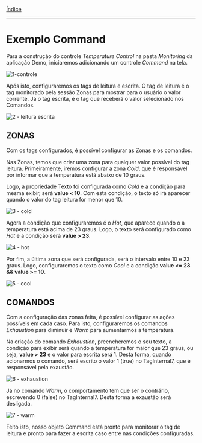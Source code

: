 [Índice](connections.md)

________________________________________

# Exemplo Command

Para a construção do controle *Temperature Control* na pasta *Monitoring* da aplicação Demo, iniciaremos adicionando um controle *Command* na tela.

![1-controle](https://cloud.githubusercontent.com/assets/26389485/24566287/4ed0ee32-162f-11e7-9116-131015fe2a34.png)

Após isto, configuraremos os tags de leitura e escrita. O tag de leitura é o tag monitorado pela sessão Zonas para mostrar para o usuário o valor corrente. Já o tag escrita, é o tag que receberá o valor selecionado nos Comandos.

![2 - leitura escrita](https://cloud.githubusercontent.com/assets/26389485/24566290/4edee29e-162f-11e7-997d-28a2211288e3.png)

## ZONAS

Com os tags configurados, é possível configurar as Zonas e os comandos.

Nas Zonas, temos que criar uma zona para qualquer valor possível do tag leitura.
Primeiramente, iremos configurar a zona *Cold*, que é responsável por informar que a temperatura está abaixo de 10 graus.

Logo, a propriedade Texto foi configurada como *Cold* e a condição para  mesma exibir, será **value < 10**.
Com esta condição, o texto só irá aparecer quando o valor do tag leitura for menor que 10.

![3 - cold](https://cloud.githubusercontent.com/assets/26389485/24566288/4ed5cfc4-162f-11e7-9626-9ad762961b6a.png)

Agora a condição que configuraremos é o *Hot*, que aparece quando o a temperatura está acima de 23 graus. Logo, o texto será configurado como *Hot* e a condição será **value > 23**.

![4 - hot](https://cloud.githubusercontent.com/assets/26389485/24566289/4eda9ab8-162f-11e7-8f29-98ccc2ab9e53.png)

Por fim, a última zona que será configurada, será o intervalo entre 10 e 23 graus. Logo, configuraremos o texto como *Cool* e a condição **value <= 23 && value >= 10**.

![5 - cool](https://cloud.githubusercontent.com/assets/26389485/24566284/4e7abf30-162f-11e7-840d-ee0f946c7e31.png)

## COMANDOS

Com a configuração das zonas feita, é possível configurar as ações possíveis em cada caso. Para isto, configuraremos os comandos *Exhaustion* para diminuir e *Warm* para aumentarmos a temperatura.

Na criação do comando *Exhaustion*, preencheremos o seu texto, a condição para exibir será quando a temperatura for maior que 23 graus, ou seja, **value > 23** e o valor para escrita será 1. Desta forma, quando acionarmos o comando, será escrito o valor 1 (true) no TagInternal7, que é responsável pela exaustão.

![6 - exhaustion](https://cloud.githubusercontent.com/assets/26389485/24566285/4e9d5bbc-162f-11e7-94de-d8f3e73cf251.png)

Já no comando *Warm*, o comportamento tem que ser o contrário, escrevendo 0 (false) no TagInternal7. Desta forma a exaustão será desligada.

![7 - warm](https://cloud.githubusercontent.com/assets/26389485/24566286/4ec13a78-162f-11e7-904c-93d0550a0966.png)

Feito isto, nosso objeto Command está pronto para monitorar o tag de leitura e pronto para fazer a escrita caso entre nas condições configuradas.